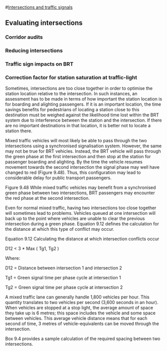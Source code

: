 #[Intersections and traffic signals](toc.md#toc)

## Evaluating intersections

### Corridor audits
### Reducing intersections
### Traffic sign impacts on BRT

### Correction factor for station saturation at traffic-light

Sometimes, intersections are too close together in order to optimise the station location relative to the intersection.  In such instances, an assessment has to be made in terms of how important the station location is for boarding and alighting passengers.  If it is an important location, the time savings benefits for pedestrians of locating a station close to this destination must be weighed against the likelihood time lost within the BRT system due to interference between the station and the intersection.   If there are no important destinations in that location, it is better not to locate a station there.  

Mixed traffic vehicles will most likely be able to pass through the two intersections using a synchronised signalisation system.  However, the same may not be true for BRT vehicles.  Instead, the BRT vehicle will pass through the green phase at the first intersection and then stop at the station for passenger boarding and alighting.  By the time the vehicle resumes movement towards the second intersection the signal phase may well have changed to red (Figure 9.48).  Thus, this configuration may lead to considerable delay for public transport passengers.

Figure 9.48 While mixed traffic vehicles may benefit from a synchronised green phase between two intersections, BRT passengers may encounter the red phase at the second intersection.

Even for normal mixed traffic, having two intersections too close together will sometimes lead to problems.  Vehicles queued at one intersection will back up to the point where vehicles are unable to clear the previous intersection during a green phase.   Equation 9.12 defines the calculation for the distance at which this type of conflict may occur.

Equation 9.12 Calculating the distance at which intersection conflicts occur

D12 < 3 * Max ( Tg1, Tg2 )

Where:

D12 = Distance between intersection 1 and intersection 2

Tg1 = Green signal time per phase cycle at intersection 1 

Tg2 = Green signal time per phase cycle at intersection 2

A mixed traffic lane can generally handle 1,800 vehicles per hour.  This quantity translates to two vehicles per second (3,600 seconds in an hour).  When vehicles are stopped at a stop light, the average amount of space they take up is 6 metres; this space includes the vehicle and some space between vehicles.  This average vehicle distance means that for each second of time, 3 metres of vehicle-equivalents can be moved through the intersection.  

Box 9.4 provides a sample calculation of the required spacing between two intersections.



